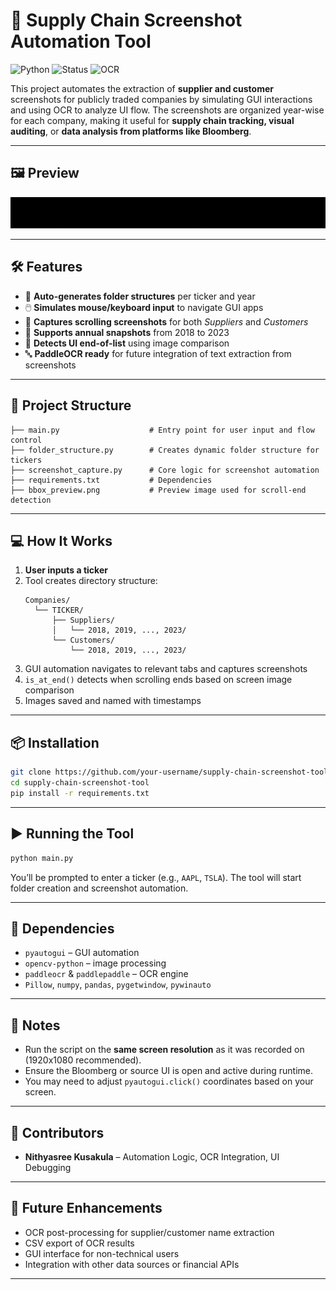 # 📸 Supply Chain Screenshot Automation Tool

![Python](https://img.shields.io/badge/Python-3.10+-blue)
![Status](https://img.shields.io/badge/Automation-Success-green)
![OCR](https://img.shields.io/badge/OCR-PaddleOCR-yellow)

This project automates the extraction of **supplier and customer** screenshots for publicly traded companies by simulating GUI interactions and using OCR to analyze UI flow. The screenshots are organized year-wise for each company, making it useful for **supply chain tracking, visual auditing**, or **data analysis from platforms like Bloomberg**.

---

## 🖼️ Preview

<img src="bbox_preview.png" width="800" alt="bbox preview"/>

---

## 🛠️ Features

- 📂 **Auto-generates folder structures** per ticker and year
- 🖱️ **Simulates mouse/keyboard input** to navigate GUI apps
- 📸 **Captures scrolling screenshots** for both *Suppliers* and *Customers*
- 📅 **Supports annual snapshots** from 2018 to 2023
- 🧠 **Detects UI end-of-list** using image comparison
- 🔤 **PaddleOCR ready** for future integration of text extraction from screenshots

---

## 🧩 Project Structure

```
├── main.py                    # Entry point for user input and flow control
├── folder_structure.py        # Creates dynamic folder structure for tickers
├── screenshot_capture.py      # Core logic for screenshot automation
├── requirements.txt           # Dependencies
├── bbox_preview.png           # Preview image used for scroll-end detection
```

---

## 💻 How It Works

1. **User inputs a ticker**
2. Tool creates directory structure:
   ```
   Companies/
     └── TICKER/
         ├── Suppliers/
         │   └── 2018, 2019, ..., 2023/
         └── Customers/
             └── 2018, 2019, ..., 2023/
   ```
3. GUI automation navigates to relevant tabs and captures screenshots
4. `is_at_end()` detects when scrolling ends based on screen image comparison
5. Images saved and named with timestamps

---

## 📦 Installation

```bash
git clone https://github.com/your-username/supply-chain-screenshot-tool.git
cd supply-chain-screenshot-tool
pip install -r requirements.txt
```

---

## ▶️ Running the Tool

```bash
python main.py
```

You’ll be prompted to enter a ticker (e.g., `AAPL`, `TSLA`). The tool will start folder creation and screenshot automation.

---

## 🧠 Dependencies

- `pyautogui` – GUI automation
- `opencv-python` – image processing
- `paddleocr` & `paddlepaddle` – OCR engine
- `Pillow`, `numpy`, `pandas`, `pygetwindow`, `pywinauto`

---

## 📌 Notes

- Run the script on the **same screen resolution** as it was recorded on (1920x1080 recommended).
- Ensure the Bloomberg or source UI is open and active during runtime.
- You may need to adjust `pyautogui.click()` coordinates based on your screen.

---

## 👥 Contributors

- **Nithyasree Kusakula** – Automation Logic, OCR Integration, UI Debugging

---

## 🚧 Future Enhancements

- OCR post-processing for supplier/customer name extraction
- CSV export of OCR results
- GUI interface for non-technical users
- Integration with other data sources or financial APIs

---

